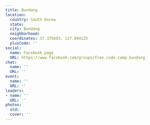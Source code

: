 ```yaml
---
title: Bundang
location:
  country: South Korea
  state: 
  city: Bundang
  neighborhood: 
  coordinates: 37.375693, 127.094125
  plusCode: ''
social:
  name: Facebook page
  URL: https://www.facebook.com/groups/free.code.camp.bundang
chat:
  name: ''
  URL: ''
event:
  name: ''
  URL: ''
leaders:
- name: ''
  URL: ''
photos:
  old: 
  cover: ''
---
```

